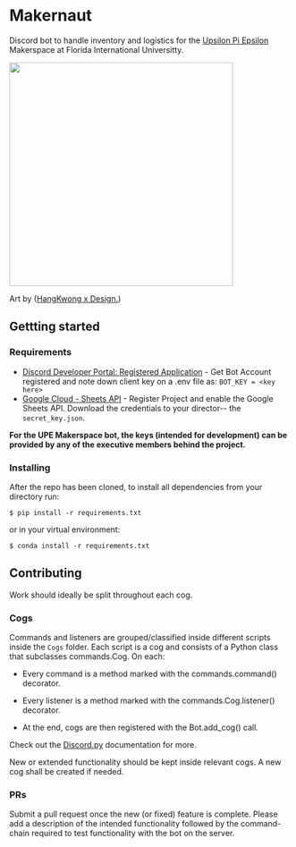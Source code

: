 # Makernaut
Discord bot to handle inventory and logistics for the <a href=https://upe.cs.fiu.edu/> Upsilon Pi Epsilon </a> Makerspace at Florida International Universitty. 

<img src=https://i.imgur.com/6KQ4JR1.jpg width="400">
<p> Art by (<a href = https://www.instagram.com/hkxdesign/?hl=en>HangKwong x Design.</a>)</p>

## Gettting started

### Requirements 
* [Discord Developer Portal: Registered Application](https://discord.com/developers/applications) - Get Bot Account registered and note down client key on a .env file as: `BOT_KEY = <key here>`
* [Google Cloud - Sheets API](https://console.cloud.google.com/apis/) - Register Project and enable the Google Sheets API. Download the credentials to your director-- the `secret_key.json`.

<b> For the UPE Makerspace bot, the keys (intended for development) can be provided by any of the executive members behind the project. </b>

### Installing

After the repo has been cloned, to install all dependencies from your directory run: 
```
$ pip install -r requirements.txt 
```
or in your virtual environment:
```
$ conda install -r requirements.txt
```

## Contributing

Work should ideally be split throughout each cog.

### Cogs

Commands and listeners are grouped/classified inside different scripts inside the `Cogs` folder. Each script is a cog and consists of a Python class that subclasses commands.Cog. On each:

* Every command is a method marked with the commands.command() decorator.

* Every listener is a method marked with the commands.Cog.listener() decorator.

* At the end, cogs are then registered with the Bot.add_cog() call.

Check out the [Discord.py](discordpy.readthedocs.io) documentation for more.

New or extended functionality should be kept inside relevant cogs. A new cog shall be created if needed. 

### PRs

Submit a pull request once the new (or fixed) feature is complete. Please add a description of the intended functionality followed by the command-chain required to test functionality with the bot on the server. 
